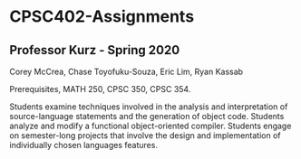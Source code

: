 # CPSC402-Assignments
## Professor Kurz - Spring 2020
Corey McCrea, Chase Toyofuku-Souza, Eric Lim, Ryan Kassab


Prerequisites, MATH 250, CPSC 350, CPSC 354. 

Students examine techniques involved in the analysis and interpretation of source-language statements and the generation of object code. Students analyze and modify a functional object-oriented compiler. Students engage on semester-long projects that involve the design and implementation of individually chosen languages features.
